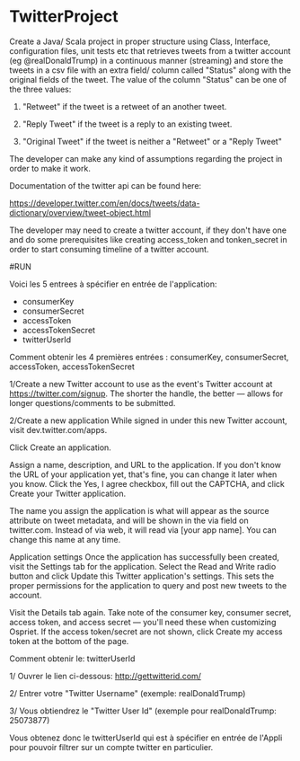 # TwitterProject

Create a Java/ Scala project in proper structure using Class, Interface, configuration files, unit tests etc that retrieves tweets from a twitter account (eg @realDonaldTrump) in a continuous manner (streaming) and store the tweets in a csv file with an extra field/ column called "Status" along with the original fields of the tweet. The value of the column "Status" can be one of the three values:

 

1. "Retweet" if the tweet is a retweet of an another tweet.

2. "Reply Tweet" if the tweet is a reply to an existing tweet.

3. "Original Tweet" if the tweet is neither a "Retweet" or a "Reply Tweet"


The developer can make any kind of assumptions regarding the project in order to make it work.

 

Documentation of the twitter api can be found here:

https://developer.twitter.com/en/docs/tweets/data-dictionary/overview/tweet-object.html

 

The developer may need to create a twitter account, if they don't have one and do some prerequisites  like creating access_token and tonken_secret in order to start consuming timeline of a twitter account.

#RUN

Voici les 5 entrees à spécifier en entrée de l'application:
- consumerKey
- consumerSecret
- accessToken
- accessTokenSecret
- twitterUserId

Comment obtenir les 4 premières entrées : consumerKey, consumerSecret, accessToken, accessTokenSecret

1/Create a new Twitter account to use as the event's Twitter account at https://twitter.com/signup. The shorter the handle, the better — allows for longer questions/comments to be submitted.

2/Create a new application
While signed in under this new Twitter account, visit dev.twitter.com/apps.

Click Create an application.

Assign a name, description, and URL to the application. If you don't know the URL of your application yet, that's fine, you can change it later when you know. Click the Yes, I agree checkbox, fill out the CAPTCHA, and click Create your Twitter application.

The name you assign the application is what will appear as the source attribute on tweet metadata, and will be shown in the via field on twitter.com. Instead of via web, it will read via [your app name]. You can change this name at any time.

Application settings
Once the application has successfully been created, visit the Settings tab for the application. Select the Read and Write radio button and click Update this Twitter application's settings. This sets the proper permissions for the application to query and post new tweets to the account.

Visit the Details tab again. Take note of the consumer key, consumer secret, access token, and access secret — you'll need these when customizing Ospriet. If the access token/secret are not shown, click Create my access token at the bottom of the page.

Comment obtenir le: twitterUserId

1/ Ouvrer le lien ci-dessous: http://gettwitterid.com/

2/ Entrer votre "Twitter Username" (exemple: realDonaldTrump)

3/ Vous obtiendrez le "Twitter User Id" (exemple pour realDonaldTrump: 25073877)

Vous obtenez donc le twitterUserId qui est à spécifier en entrée de l'Appli pour pouvoir filtrer sur un compte twitter en particulier.

